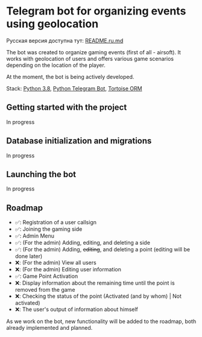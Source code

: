 # Telegram bot for organizing events using geolocation

Русская версия доступна тут: [README.ru.md](README.ru.md)

The bot was created to organize gaming events (first of all - airsoft). It works with geolocation of users and offers 
various game scenarios depending on the location of the player.

At the moment, the bot is being actively developed.

Stack: [Python 3.8](https://www.python.org/), 
[Python Telegram Bot](https://github.com/python-telegram-bot/python-telegram-bot), 
[Tortoise ORM](https://tortoise-orm.readthedocs.io/en/latest/)

## Getting started with the project
In progress

## Database initialization and migrations
In progress

## Launching the bot
In progress

## Roadmap
- ✅: Registration of a user callsign
- ✅: Joining the gaming side
- ✅: Admin Menu
- ✅: (For the admin) Adding, editing, and deleting a side
- ✅: (For the admin) Adding, ~~editing~~, and deleting a point (editing will be done later)
- ❌: (For the admin) View all users
- ❌: (For the admin) Editing user information
- ✅: Game Point Activation
- ❌: Display information about the remaining time until the point is removed from the game
- ❌: Checking the status of the point (Activated (and by whom) | Not activated)
- ❌: The user's output of information about himself

As we work on the bot, new functionality will be added to the roadmap, both already implemented and planned.